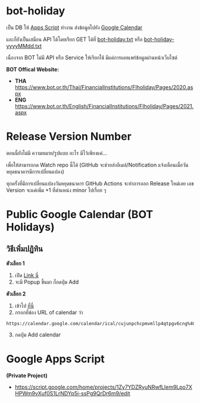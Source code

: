 # bot-holiday

เป็น DB ให้ [Apps Script](#google-apps-script) ทำงาน ส่งข้อมูลไปยัง [Google Calendar](#public-google-calendar)

และก็ยังเป็นเสมือน API ได้โดยเรียก GET ได้ที่ [bot-holiday.txt](https://raw.githubusercontent.com/songkiet/bot-holiday/main/bot-holiday.txt) หรือ [bot-holiday-yyyyMMdd.txt](https://raw.githubusercontent.com/songkiet/bot-holiday/main/bot-holiday-yyyyMMdd.txt)

เนื่องจาก BOT ไม่มี API หรือ Service ให้เรียกใช้ มีแค่การเผยแพร่ข้อมูลผ่านหน้าเว็บไซต์

**BOT Offical Website:**
- **THA** https://www.bot.or.th/Thai/FinancialInstitutions/FIholiday/Pages/2020.aspx
- **ENG** https://www.bot.or.th/English/FinancialInstitutions/FIholiday/Pages/2021.aspx

# Release Version Number

ตอนนี้ยังไม่มี ความหมาย/รูปแบบ อะไร มีไว้เพียงแค่...

เพื่อให้สามารถกด Watch repo นี้ได้ (GitHub จะช่วยส่งอีเมล์/Notification แจ้งเตือนเมื่อวันหยุดธนาคารมีการเปลี่ยนแปลง)

ทุกครั้งที่มีการเปลี่ยนแปลงวันหยุดธนาคาร GitHub Actions จะทำการออก Release ใหม่เลย เลข Version จะแค่เพิ่ม +1 ที่ตำแหน่ง minor ไปเรื่อย ๆ

# Public Google Calendar (BOT Holidays)

## วิธีเพิ่มปฏิทิน

**ตัวเลือก 1**
1. เปิด [Link นี่](https://calendar.google.com/calendar/u/0?cid=Y3VqdW5wY2hjcG12bWxscDRxdHBndjZjbmdAZ3JvdXAuY2FsZW5kYXIuZ29vZ2xlLmNvbQ)
2. จะมี Popup ขึ้นมา ก็กดปุ่ม Add

**ตัวเลือก 2**
1. เข้าไป [ที่นี่](https://calendar.google.com/calendar/u/0/r/settings/addbyurl)
2. กรอกที่ช่อง URL of calendar ว่า
  ```
  https://calendar.google.com/calendar/ical/cujunpchcpmvmllp4qtpgv6cng%40group.calendar.google.com/public/basic.ics
  ```

3. กดปุ่ม Add calendar

# Google Apps Script
**(Private Project)**
- https://script.google.com/home/projects/1Zy7YDZRyuNRwfLIem9Lpo7XHPWm9vXuf0S1LrNDYp5i-ssPg9QrDr6m9/edit
